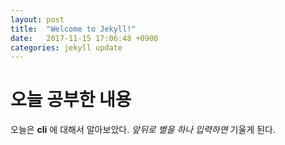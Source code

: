 ```yaml
---
layout: post
title:  "Welcome to Jekyll!"
date:   2017-11-15 17:06:48 +0900
categories: jekyll update
---
```


# 오늘 공부한 내용

오늘은 **cli** 에 대해서 알아보았다. *앞뒤로 별을 하나 입력하면* 기울게 된다.
